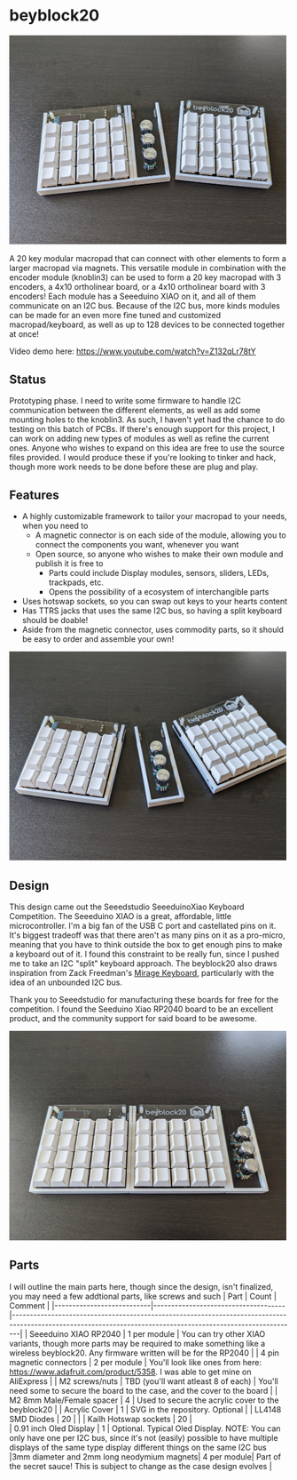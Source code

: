 # beyblock20

<img src="https://raw.githubusercontent.com/ChrisChrisLoLo/beyblock20/master/images/PXL_20220821_181421951.jpg" width="500">

A 20 key modular macropad that can connect with other elements to form a larger macropad via magnets. This versatile module in combination with the encoder module (knoblin3) can be used to form a 20 key macropad with 3 encoders, a 4x10 ortholinear board, or a 4x10 ortholinear board with 3 encoders! Each module has a Seeeduino XIAO on it, and all of them communicate on an I2C bus. Because of the I2C bus, more kinds modules can be made for an even more fine tuned and customized macropad/keyboard, as well as up to 128 devices to be connected together at once!

Video demo here: https://www.youtube.com/watch?v=Z132qLr78tY

## Status
Prototyping phase. I need to write some firmware to handle I2C communication between the different elements, as well as add some mounting holes to the knoblin3. As such, I haven't yet had the chance to do testing on this batch of PCBs. If there's enough support for this project, I can work on adding new types of modules as well as refine the current ones. Anyone who wishes to expand on this idea are free to use the source files provided. I would produce these if you're looking to tinker and hack, though more work needs to be done before these are plug and play.

## Features
- A highly customizable framework to tailor your macropad to your needs, when you need to
  - A magnetic connector is on each side of the module, allowing you to connect the components you want, whenever you want
  - Open source, so anyone who wishes to make their own module and publish it is free to
    - Parts could include Display modules, sensors, sliders, LEDs, trackpads, etc.
    - Opens the possibility of a ecosystem of interchangible parts
- Uses hotswap sockets, so you can swap out keys to your hearts content
- Has TTRS jacks that uses the same I2C bus, so having a split keyboard should be doable!
- Aside from the magnetic connector, uses commodity parts, so it should be easy to order and assemble your own!

<img src="https://raw.githubusercontent.com/ChrisChrisLoLo/beyblock20/master/images/PXL_20220821_181439555.jpg" width="500">

## Design
This design came out the Seeedstudio SeeeduinoXiao Keyboard Competition. The Seeeduino XIAO is a great, affordable, little microcontroller. I'm a big fan of the USB C port and castellated pins on it. It's biggest tradeoff was that there aren't as many pins on it as a pro-micro, meaning that you have to think outside the box to get enough pins to make a keyboard out of it. I found this constraint to be really fun, since I pushed me to take an I2C "split" keyboard approach. The beyblock20 also draws inspiration from Zack Freedman's [Mirage Keyboard](https://github.com/ZackFreedman/MiRage), particularly with the idea of an unbounded I2C bus.  

Thank you to Seeedstudio for manufacturing these boards for free for the competition. I found the Seeduino Xiao RP2040 board to be an excellent product, and the community support for said board to be awesome.

<img src="https://raw.githubusercontent.com/ChrisChrisLoLo/beyblock20/master/images/PXL_20220821_182140266.jpg" width="500">

## Parts
I will outline the main parts here, though since the design, isn't finalized, you may need a few addtional parts, like screws and such
| Part                      | Count                               | Comment                                                                                                                                                      |
|---------------------------|-------------------------------------|--------------------------------------------------------------------------------------------------------------------------------------------------------------|
| Seeeduino XIAO RP2040     | 1 per module                        | You can try other XIAO variants, though more parts may be required to make something like a wireless beyblock20. Any firmware written will be for the RP2040 |
| 4 pin magnetic connectors | 2 per module                        | You'll look like ones from here: https://www.adafruit.com/product/5358. I was able to get mine on AliExpress                                                 |
| M2 screws/nuts            | TBD (you'll want atleast 8 of each) | You'll need some to secure the board to the case, and the cover to the board                                                                                 |
| M2 8mm Male/Female spacer | 4                                   | Used to secure the acrylic cover to the beyblock20                                                                                                           |
| Acrylic Cover             | 1                                   | SVG in the repository. Optional                                                                                                                              |
| LL4148 SMD Diodes         | 20                                  |                                                                                                                                                              |
| Kailh Hotswap sockets     | 20                                  |    
| 0.91 inch Oled Display    | 1                                   | Optional. Typical Oled Display. NOTE: You can only have one per I2C bus, since it's not (easily) possible to have multiple displays of the same type display different things on the same I2C bus 
|3mm diameter and 2mm long neodymium magnets| 4 per module| Part of the secret sauce! This is subject to change as the case design evolves | 
